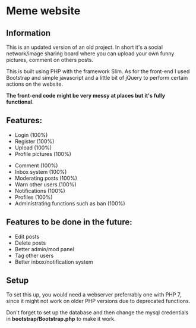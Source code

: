 <h1>Meme website</h1>

<h2>Information</h2>
<p>This is an updated version of an old project. In short it's a social network/image sharing board where you can upload your own funny pictures, comment on others posts.</p>
<p>This is built using PHP with the framework Slim. As for the front-end I used Bootstrap and simple javascript and a little bit of jQuery to perform certain actions on the website.</p>

<b>The front-end code might be very messy at places but it's fully functional.</b>

<h2>Features:</h2>

<ul>
    <li>Login (100%)</li>
    <li>Register (100%)</li>
    <li>Upload (100%)</li>
    <li>Profile pictures (100%)</p>
    <li>Comment (100%)</li>
    <li>Inbox system (100%)</li>
    <li>Moderating posts (100%)</li>
    <li>Warn other users (100%)</li>
    <li>Notifications (100%)</li>
    <li>Profiles (100%)</li>
    <li>Administrating functions such as ban (100%)</li>
</ul>

<h2>Features to be done in the future:</h2>
<ul>
    <li>Edit posts</li>
    <li>Delete posts</li>
    <li>Better admin/mod panel</li>
    <li>Tag other users</li>
    <li>Better inbox/notification system</li>
</ul>

<h2>Setup</h2>
<p>To set this up, you would need a webserver preferrably one with PHP 7, since it might not work on older PHP versions due to deprecated functions.</p>
<p>Don't forget to set up the database and then change the mysql credentials in <b>bootstrap/Bootstrap.php</b> to make it work.</p>